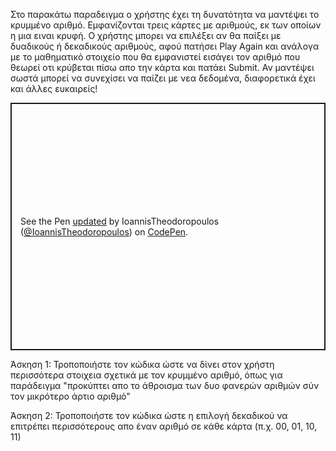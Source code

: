 Στο παρακάτω παραδειγμα ο χρήστης έχει τη δυνατότητα να μαντέψει το κρυμμένο αριθμό. Εμφανίζονται τρεις κάρτες με αριθμούς, εκ των οποίων η μια ειναι κρυφή. Ο χρήστης μπορει να επιλέξει αν θα παίξει με δυαδικούς ή δεκαδικούς αριθμούς, αφού πατήσει Play Again και ανάλογα με το μαθηματικό στοιχείο που θα εμφανιστεί εισάγει τον αριθμό που θεωρεί οτι κρύβεται πίσω απο την κάρτα και πατάει Submit. Αν μαντέψει σωστά μπορεί να συνεχίσει να παίζει με νεα δεδομένα, διαφορετικά έχει και άλλες ευκαιρείς!

<p class="codepen" data-height="396" data-default-tab="html,result" data-slug-hash="abxPVqQ" data-user="IoannisTheodoropoulos" style="height: 396px; box-sizing: border-box; display: flex; align-items: center; justify-content: center; border: 2px solid; margin: 1em 0; padding: 1em;">
  <span>See the Pen <a href="https://codepen.io/IoannisTheodoropoulos/pen/abxPVqQ">
  updated</a> by IoannisTheodoropoulos (<a href="https://codepen.io/IoannisTheodoropoulos">@IoannisTheodoropoulos</a>)
  on <a href="https://codepen.io">CodePen</a>.</span>
</p>
<script async src="https://cpwebassets.codepen.io/assets/embed/ei.js"></script>

Άσκηση 1: Τροποποιήστε τον κώδικα ώστε να δίνει στον χρήστη περισσότερα στοιχεια σχετικά με τον κρυμμένο αριθμό, όπως για παράδειγμα "προκύπτει απο το άθροισμα των δυο φανερών αριθμών σύν τον μικρότερο άρτιο αριθμό"

Άσκηση 2: Τροποποιήστε τον κώδικα ώστε η επιλογή δεκαδικού να επιτρέπει περισσότερους απο έναν αριθμό σε κάθε κάρτα (π.χ. 00, 01, 10, 11)
